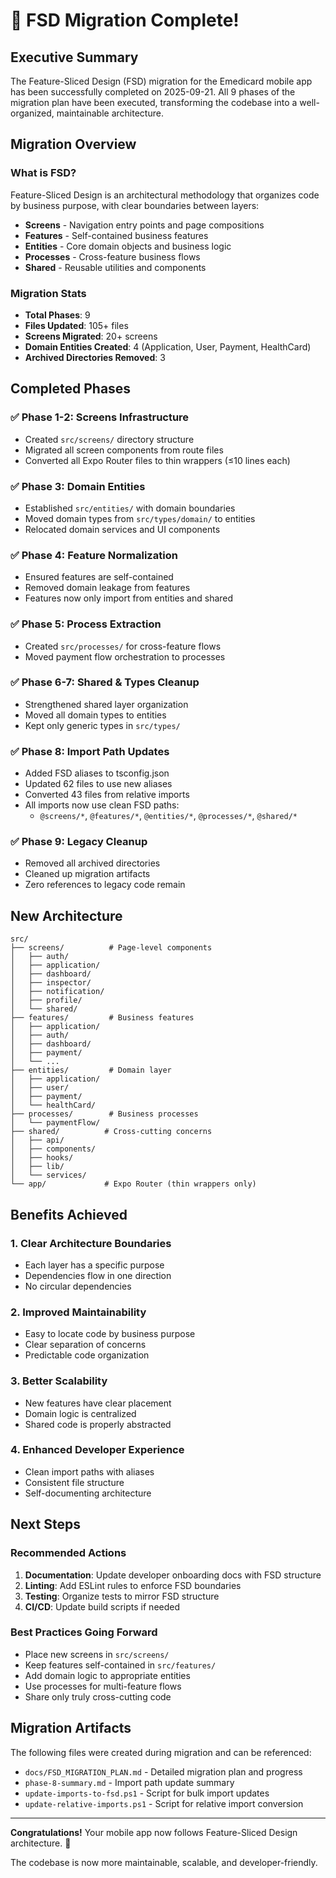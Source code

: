 # 🎉 FSD Migration Complete! 

## Executive Summary

The Feature-Sliced Design (FSD) migration for the Emedicard mobile app has been successfully completed on 2025-09-21. All 9 phases of the migration plan have been executed, transforming the codebase into a well-organized, maintainable architecture.

## Migration Overview

### What is FSD?
Feature-Sliced Design is an architectural methodology that organizes code by business purpose, with clear boundaries between layers:
- **Screens** - Navigation entry points and page compositions
- **Features** - Self-contained business features  
- **Entities** - Core domain objects and business logic
- **Processes** - Cross-feature business flows
- **Shared** - Reusable utilities and components

### Migration Stats
- **Total Phases**: 9
- **Files Updated**: 105+ files
- **Screens Migrated**: 20+ screens
- **Domain Entities Created**: 4 (Application, User, Payment, HealthCard)
- **Archived Directories Removed**: 3

## Completed Phases

### ✅ Phase 1-2: Screens Infrastructure
- Created `src/screens/` directory structure
- Migrated all screen components from route files
- Converted all Expo Router files to thin wrappers (≤10 lines each)

### ✅ Phase 3: Domain Entities
- Established `src/entities/` with domain boundaries
- Moved domain types from `src/types/domain/` to entities
- Relocated domain services and UI components

### ✅ Phase 4: Feature Normalization  
- Ensured features are self-contained
- Removed domain leakage from features
- Features now only import from entities and shared

### ✅ Phase 5: Process Extraction
- Created `src/processes/` for cross-feature flows
- Moved payment flow orchestration to processes

### ✅ Phase 6-7: Shared & Types Cleanup
- Strengthened shared layer organization
- Moved all domain types to entities
- Kept only generic types in `src/types/`

### ✅ Phase 8: Import Path Updates
- Added FSD aliases to tsconfig.json
- Updated 62 files to use new aliases
- Converted 43 files from relative imports
- All imports now use clean FSD paths:
  - `@screens/*`, `@features/*`, `@entities/*`, `@processes/*`, `@shared/*`

### ✅ Phase 9: Legacy Cleanup
- Removed all archived directories
- Cleaned up migration artifacts
- Zero references to legacy code remain

## New Architecture

```
src/
├── screens/          # Page-level components
│   ├── auth/
│   ├── application/
│   ├── dashboard/
│   ├── inspector/
│   ├── notification/
│   ├── profile/
│   └── shared/
├── features/         # Business features
│   ├── application/
│   ├── auth/
│   ├── dashboard/
│   ├── payment/
│   └── ...
├── entities/         # Domain layer
│   ├── application/
│   ├── user/
│   ├── payment/
│   └── healthCard/
├── processes/        # Business processes
│   └── paymentFlow/
├── shared/          # Cross-cutting concerns
│   ├── api/
│   ├── components/
│   ├── hooks/
│   ├── lib/
│   └── services/
└── app/             # Expo Router (thin wrappers only)
```

## Benefits Achieved

### 1. **Clear Architecture Boundaries**
- Each layer has a specific purpose
- Dependencies flow in one direction
- No circular dependencies

### 2. **Improved Maintainability**
- Easy to locate code by business purpose
- Clear separation of concerns
- Predictable code organization

### 3. **Better Scalability**
- New features have clear placement
- Domain logic is centralized
- Shared code is properly abstracted

### 4. **Enhanced Developer Experience**
- Clean import paths with aliases
- Consistent file structure
- Self-documenting architecture

## Next Steps

### Recommended Actions
1. **Documentation**: Update developer onboarding docs with FSD structure
2. **Linting**: Add ESLint rules to enforce FSD boundaries
3. **Testing**: Organize tests to mirror FSD structure
4. **CI/CD**: Update build scripts if needed

### Best Practices Going Forward
- Place new screens in `src/screens/`
- Keep features self-contained in `src/features/`
- Add domain logic to appropriate entities
- Use processes for multi-feature flows
- Share only truly cross-cutting code

## Migration Artifacts

The following files were created during migration and can be referenced:
- `docs/FSD_MIGRATION_PLAN.md` - Detailed migration plan and progress
- `phase-8-summary.md` - Import path update summary
- `update-imports-to-fsd.ps1` - Script for bulk import updates
- `update-relative-imports.ps1` - Script for relative import conversion

---

**Congratulations!** Your mobile app now follows Feature-Sliced Design architecture. 🚀

The codebase is now more maintainable, scalable, and developer-friendly.
